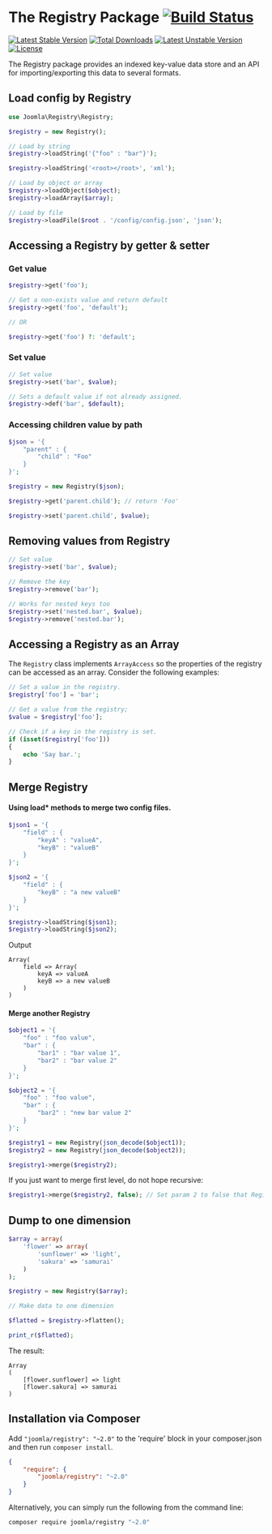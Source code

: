 # The Registry Package [![Build Status](https://ci.joomla.org/api/badges/joomla-framework/registry/status.svg?ref=refs/heads/2.0-dev)](https://ci.joomla.org/joomla-framework/registry)

[![Latest Stable Version](https://poser.pugx.org/joomla/registry/v/stable)](https://packagist.org/packages/joomla/registry)
[![Total Downloads](https://poser.pugx.org/joomla/registry/downloads)](https://packagist.org/packages/joomla/registry)
[![Latest Unstable Version](https://poser.pugx.org/joomla/registry/v/unstable)](https://packagist.org/packages/joomla/registry)
[![License](https://poser.pugx.org/joomla/registry/license)](https://packagist.org/packages/joomla/registry)

The Registry package provides an indexed key-value data store and an API for importing/exporting this data to several formats.

## Load config by Registry

``` php
use Joomla\Registry\Registry;

$registry = new Registry();

// Load by string
$registry->loadString('{"foo" : "bar"}');

$registry->loadString('<root></root>', 'xml');

// Load by object or array
$registry->loadObject($object);
$registry->loadArray($array);

// Load by file
$registry->loadFile($root . '/config/config.json', 'json');
```

## Accessing a Registry by getter & setter

### Get value

``` php
$registry->get('foo');

// Get a non-exists value and return default
$registry->get('foo', 'default');

// OR

$registry->get('foo') ?: 'default';
```

### Set value

``` php
// Set value
$registry->set('bar', $value);

// Sets a default value if not already assigned.
$registry->def('bar', $default);
```

### Accessing children value by path

``` php
$json = '{
    "parent" : {
        "child" : "Foo"
    }
}';

$registry = new Registry($json);

$registry->get('parent.child'); // return 'Foo'

$registry->set('parent.child', $value);
```

## Removing values from Registry

``` php
// Set value
$registry->set('bar', $value);

// Remove the key
$registry->remove('bar');

// Works for nested keys too
$registry->set('nested.bar', $value);
$registry->remove('nested.bar');
```

## Accessing a Registry as an Array

The `Registry` class implements `ArrayAccess` so the properties of the registry can be accessed as an array. Consider the following examples:

``` php
// Set a value in the registry.
$registry['foo'] = 'bar';

// Get a value from the registry;
$value = $registry['foo'];

// Check if a key in the registry is set.
if (isset($registry['foo']))
{
    echo 'Say bar.';
}
```

## Merge Registry

#### Using load* methods to merge two config files.

``` php
$json1 = '{
    "field" : {
        "keyA" : "valueA",
        "keyB" : "valueB"
    }
}';

$json2 = '{
    "field" : {
        "keyB" : "a new valueB"
    }
}';

$registry->loadString($json1);
$registry->loadString($json2);
```

Output

```
Array(
    field => Array(
        keyA => valueA
        keyB => a new valueB
    )
)
```

#### Merge another Registry

``` php
$object1 = '{
    "foo" : "foo value",
    "bar" : {
        "bar1" : "bar value 1",
        "bar2" : "bar value 2"
    }
}';

$object2 = '{
    "foo" : "foo value",
    "bar" : {
        "bar2" : "new bar value 2"
    }
}';

$registry1 = new Registry(json_decode($object1));
$registry2 = new Registry(json_decode($object2));

$registry1->merge($registry2);
```

If you just want to merge first level, do not hope recursive:

``` php
$registry1->merge($registry2, false); // Set param 2 to false that Registry will only merge first level
```

## Dump to one dimension

``` php
$array = array(
    'flower' => array(
        'sunflower' => 'light',
        'sakura' => 'samurai'
    )
);

$registry = new Registry($array);

// Make data to one dimension

$flatted = $registry->flatten();

print_r($flatted);
```

The result:

```
Array
(
    [flower.sunflower] => light
    [flower.sakura] => samurai
)
```

## Installation via Composer

Add `"joomla/registry": "~2.0"` to the 'require' block in your composer.json and then run `composer install`.

```json
{
    "require": {
        "joomla/registry": "~2.0"
    }
}
```

Alternatively, you can simply run the following from the command line:

```sh
composer require joomla/registry "~2.0"
```
